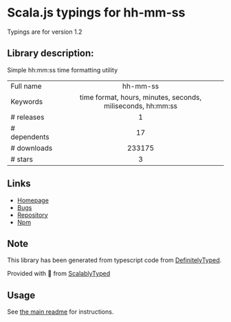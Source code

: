 
# Scala.js typings for hh-mm-ss

Typings are for version 1.2

## Library description:
Simple hh:mm:ss time formatting utility

|                    |                 |
| ------------------ | :-------------: |
| Full name          | hh-mm-ss |
| Keywords           | time format, hours, minutes, seconds, miliseconds, hh:mm:ss |
| # releases         | 1 |
| # dependents       | 17 |
| # downloads        | 233175 |
| # stars            | 3 |

## Links
- [Homepage](https://github.com/Goldob/hh-mm-ss#readme)
- [Bugs](https://github.com/Goldob/hh-mm-ss/issues)
- [Repository](https://github.com/Goldob/hh-mm-ss)
- [Npm](https://www.npmjs.com/package/hh-mm-ss)
    


## Note
This library has been generated from typescript code from [DefinitelyTyped](https://definitelytyped.org).

Provided with :purple_heart: from [ScalablyTyped](https://github.com/oyvindberg/ScalablyTyped)

## Usage
See [the main readme](../../readme.md) for instructions.


